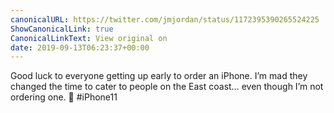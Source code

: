 ```yaml
---
canonicalURL: https://twitter.com/jmjordan/status/1172395390265524225
ShowCanonicalLink: true
CanonicalLinkText: View original on
date: 2019-09-13T06:23:37+00:00
---
```

Good luck to everyone getting up early to order an iPhone. I’m mad they changed the time to cater to people on the East coast… even though I’m not ordering one. 📱 #iPhone11